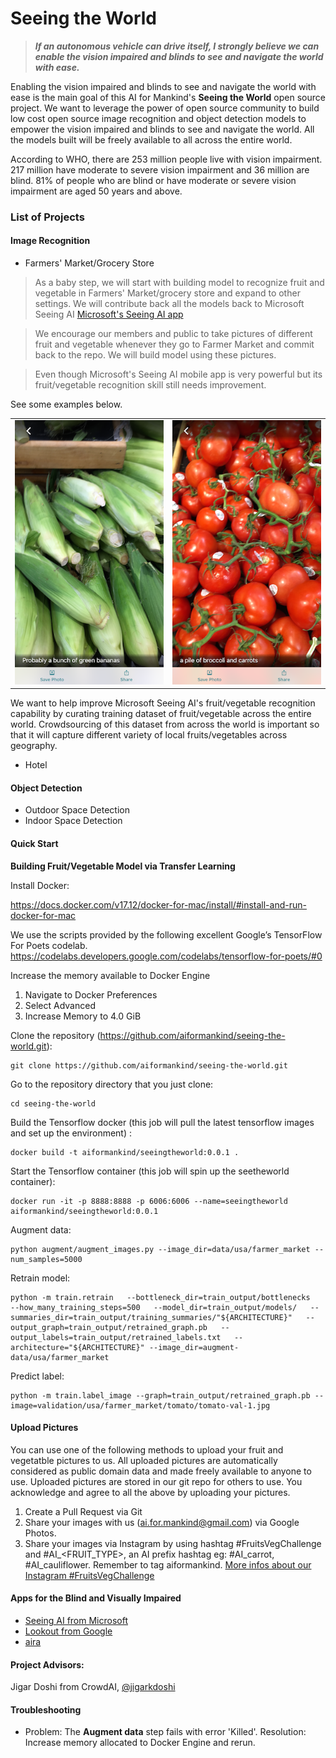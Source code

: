 # Seeing the World

> ***If an autonomous vehicle can drive itself, I strongly believe we can enable the vision impaired and blinds to see and navigate the world with ease.***


Enabling the vision impaired and blinds to see and navigate the world with ease is the main goal of this AI for Mankind's **Seeing the World** open source project. We want to leverage the power of open source community to build low cost open source image recognition and object detection models to empower the vision impaired and blinds to see and navigate the world. All the models built will be freely available to all across the entire world.

According to WHO, there are 253 million people live with vision impairment. 217 million have moderate to severe vision impairment and 36 million are blind. 81% of people who are blind or have moderate or severe vision impairment are aged 50 years and above.

### List of Projects

#### Image Recognition
- Farmers' Market/Grocery Store

>As a baby step, we will start with building model to recognize fruit and vegetable in Farmers' Market/grocery store and expand to other settings. We will contribute back all the models back to Microsoft Seeing AI [Microsoft's Seeing AI app](https://www.microsoft.com/en-us/seeing-ai)

>We encourage our members and public to take pictures of different fruit and vegetable whenever they go to Farmer Market and commit back to the repo. We will build model using these pictures.

>Even though Microsoft's Seeing AI mobile app is very powerful but its fruit/vegetable recognition skill still needs improvement. 

See some examples below. 

|              |             |
:-------------------------:|:-------------------------:
![](images_in_readme/corn.PNG)  |  ![](images_in_readme/tomato.PNG)


We want to help improve Microsoft Seeing AI's fruit/vegetable recognition capability by curating training dataset of fruit/vegetable across the entire world. Crowdsourcing of this dataset from across the world is important so that it will capture different variety of local fruits/vegetables across geography.

- Hotel


#### Object Detection
- Outdoor Space Detection
- Indoor Space Detection

#### Quick Start

**Building Fruit/Vegetable Model via Transfer Learning**

Install Docker:

https://docs.docker.com/v17.12/docker-for-mac/install/#install-and-run-docker-for-mac

We use the scripts provided by the following excellent Google’s TensorFlow For Poets codelab.
https://codelabs.developers.google.com/codelabs/tensorflow-for-poets/#0

Increase the memory available to Docker Engine
1. Navigate to Docker Preferences
2. Select Advanced
3. Increase Memory to 4.0 GiB

Clone the repository (https://github.com/aiformankind/seeing-the-world.git):
```
git clone https://github.com/aiformankind/seeing-the-world.git
```

Go to the repository directory that you just clone:
```
cd seeing-the-world
```

Build the Tensorflow docker (this job will pull the latest tensorflow images and set up the environment) :
```
docker build -t aiformankind/seeingtheworld:0.0.1 .
```

Start the Tensorflow container (this job will spin up the seetheworld container):
```
docker run -it -p 8888:8888 -p 6006:6006 --name=seeingtheworld aiformankind/seeingtheworld:0.0.1
```

Augment data:
```
python augment/augment_images.py --image_dir=data/usa/farmer_market --num_samples=5000
```

Retrain model:
```
python -m train.retrain   --bottleneck_dir=train_output/bottlenecks   --how_many_training_steps=500   --model_dir=train_output/models/   --summaries_dir=train_output/training_summaries/"${ARCHITECTURE}"   --output_graph=train_output/retrained_graph.pb   --output_labels=train_output/retrained_labels.txt   --architecture="${ARCHITECTURE}" --image_dir=augment-data/usa/farmer_market
```

Predict label:
```
python -m train.label_image --graph=train_output/retrained_graph.pb --image=validation/usa/farmer_market/tomato/tomato-val-1.jpg
```

#### Upload Pictures
You can use one of the following methods to upload your fruit and vegetatble pictures to us. All uploaded pictures are automatically considered as public domain data and made freely available to anyone to use. Uploaded pictures are stored in our git repo for others to use. You acknowledge and agree to all the above by uploading your pictures.

1. Create a Pull Request via Git
2. Share your images with us (ai.for.mankind@gmail.com) via Google Photos. 
3. Share your images via Instagram by using hashtag #FruitsVegChallenge and  #AI_<FRUIT_TYPE>, an AI prefix hashtag eg: #AI_carrot, #AI_cauliflower. Remember to tag aiformankind. [More infos about our Instagram #FruitsVegChallenge](https://www.instagram.com/p/Bp8vjuaADBi/) 

#### Apps for the Blind and Visually Impaired
- [Seeing AI from Microsoft](https://www.microsoft.com/en-us/ai/seeing-ai)
- [Lookout from Google](https://www.blog.google/outreach-initiatives/accessibility/lookout-discover-your-surroundings-help-ai/)
- [aira](https://aira.io/)


#### Project Advisors:
Jigar Doshi from CrowdAI, [@jigarkdoshi](https://twitter.com/jigarkdoshi)

#### Troubleshooting

* Problem: The **Augment data** step fails with error 'Killed'. Resolution: Increase memory allocated to Docker Engine and rerun.